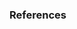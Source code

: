 ### References

[^ros]: [The Robot Operating System](http://ros.org)
[^catkin]: [Catkin on the ROS wiki](http://wiki.ros.org/catkin)
[Baker2021]: [Baker J.W., Bradley B., and Stafford P. (2021): Seismic Hazard and Risk Analysis]{https://doi.org/10.1017/9781108425056}
